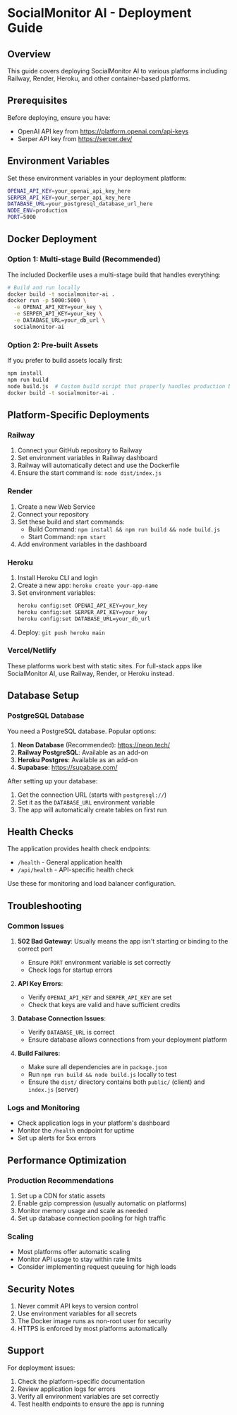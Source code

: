 # SocialMonitor AI - Deployment Guide

## Overview

This guide covers deploying SocialMonitor AI to various platforms including Railway, Render, Heroku, and other container-based platforms.

## Prerequisites

Before deploying, ensure you have:
- OpenAI API key from https://platform.openai.com/api-keys
- Serper API key from https://serper.dev/

## Environment Variables

Set these environment variables in your deployment platform:

```bash
OPENAI_API_KEY=your_openai_api_key_here
SERPER_API_KEY=your_serper_api_key_here
DATABASE_URL=your_postgresql_database_url_here
NODE_ENV=production
PORT=5000
```

## Docker Deployment

### Option 1: Multi-stage Build (Recommended)

The included Dockerfile uses a multi-stage build that handles everything:

```bash
# Build and run locally
docker build -t socialmonitor-ai .
docker run -p 5000:5000 \
  -e OPENAI_API_KEY=your_key \
  -e SERPER_API_KEY=your_key \
  -e DATABASE_URL=your_db_url \
  socialmonitor-ai
```

### Option 2: Pre-built Assets

If you prefer to build assets locally first:

```bash
npm install
npm run build
node build.js  # Custom build script that properly handles production bundling
docker build -t socialmonitor-ai .
```

## Platform-Specific Deployments

### Railway

1. Connect your GitHub repository to Railway
2. Set environment variables in Railway dashboard
3. Railway will automatically detect and use the Dockerfile
4. Ensure the start command is: `node dist/index.js`

### Render

1. Create a new Web Service
2. Connect your repository
3. Set these build and start commands:
   - Build Command: `npm install && npm run build && node build.js`
   - Start Command: `npm start`
4. Add environment variables in the dashboard

### Heroku

1. Install Heroku CLI and login
2. Create a new app: `heroku create your-app-name`
3. Set environment variables:
   ```bash
   heroku config:set OPENAI_API_KEY=your_key
   heroku config:set SERPER_API_KEY=your_key
   heroku config:set DATABASE_URL=your_db_url
   ```
4. Deploy: `git push heroku main`

### Vercel/Netlify

These platforms work best with static sites. For full-stack apps like SocialMonitor AI, use Railway, Render, or Heroku instead.

## Database Setup

### PostgreSQL Database

You need a PostgreSQL database. Popular options:

1. **Neon Database** (Recommended): https://neon.tech/
2. **Railway PostgreSQL**: Available as an add-on
3. **Heroku Postgres**: Available as an add-on
4. **Supabase**: https://supabase.com/

After setting up your database:

1. Get the connection URL (starts with `postgresql://`)
2. Set it as the `DATABASE_URL` environment variable
3. The app will automatically create tables on first run

## Health Checks

The application provides health check endpoints:
- `/health` - General application health
- `/api/health` - API-specific health check

Use these for monitoring and load balancer configuration.

## Troubleshooting

### Common Issues

1. **502 Bad Gateway**: Usually means the app isn't starting or binding to the correct port
   - Ensure `PORT` environment variable is set correctly
   - Check logs for startup errors

2. **API Key Errors**: 
   - Verify `OPENAI_API_KEY` and `SERPER_API_KEY` are set
   - Check that keys are valid and have sufficient credits

3. **Database Connection Issues**:
   - Verify `DATABASE_URL` is correct
   - Ensure database allows connections from your deployment platform

4. **Build Failures**:
   - Make sure all dependencies are in `package.json`
   - Run `npm run build && node build.js` locally to test
   - Ensure the `dist/` directory contains both `public/` (client) and `index.js` (server)

### Logs and Monitoring

- Check application logs in your platform's dashboard
- Monitor the `/health` endpoint for uptime
- Set up alerts for 5xx errors

## Performance Optimization

### Production Recommendations

1. Set up a CDN for static assets
2. Enable gzip compression (usually automatic on platforms)
3. Monitor memory usage and scale as needed
4. Set up database connection pooling for high traffic

### Scaling

- Most platforms offer automatic scaling
- Monitor API usage to stay within rate limits
- Consider implementing request queuing for high loads

## Security Notes

1. Never commit API keys to version control
2. Use environment variables for all secrets
3. The Docker image runs as non-root user for security
4. HTTPS is enforced by most platforms automatically

## Support

For deployment issues:
1. Check the platform-specific documentation
2. Review application logs for errors
3. Verify all environment variables are set correctly
4. Test health endpoints to ensure the app is running